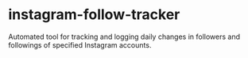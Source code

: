 # instagram-follow-tracker
Automated tool for tracking and logging daily changes in followers and followings of specified Instagram accounts.
